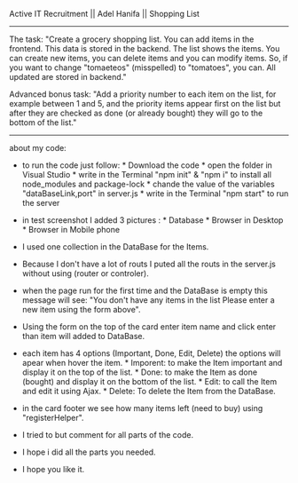 Active IT Recruitment || Adel Hanifa || Shopping List

********************************************************************************************************************

The task:
"Create a grocery shopping list. You can add items in the frontend. This data is stored in the backend. The list shows the items. You can create new items, you can delete items and you can modify items. So, if you want to change "tomaeteos" (misspelled) to "tomatoes", you can. All updated are stored in backend."

Advanced bonus task:
"Add a priority number to each item on the list, for example between 1 and 5, and the priority items appear first on the list but after they are checked as done (or already bought) they will go to the bottom of the list."

********************************************************************************************************************

 about my code: 
 - to run the code just follow:
         * Download the code
         * open the folder in Visual Studio
         * write in the Terminal "npm init" & "npm i" to install all node_modules and package-lock
         * chande the value of the variables "dataBaseLink,port" in server.js
         * write in the Terminal "npm start" to run the server

 - in test screenshot I added 3 pictures :
         * Database
         * Browser in Desktop
         * Browser in Mobile phone

 - I used one collection in the DataBase for the Items.
 - Because I don't have a lot of routs I puted all the routs in the server.js without using (router or controler).
 - when the page run for the first time and the DataBase is empty this message will see: 
      "You don't have any items in the list  Please enter a new item using the form above". 
      
 - Using the form on the top of the card enter item name and click enter than item will added to DataBase.
 - each item has 4 options (Important, Done, Edit, Delete) the options will apear when hover the item.
         * Imporent: to make the Item important and display it on the top of the list.
         * Done: to make the Item as done (bought) and display it on the bottom of the list.
         * Edit: to call the Item and edit it using Ajax.
         * Delete: To delete the Item from the DataBase.

 - in the card footer we see how many items left (need to buy) using "registerHelper".
 - I tried to but comment for all parts of the code.
 - I hope i did all the parts you needed.
 - I hope you like it. 
